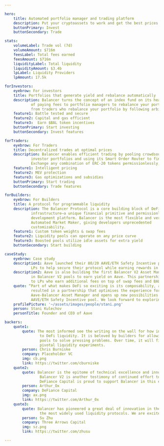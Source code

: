 ```yaml
---

hero: 
    title: Automated portfolio manager and trading platform
    description: Put your cryptoassets to work and get the best prices for trades
    buttonPrimary: Invest
    buttonSecondary: Trade

stats:
    volumeLabel: Trade vol (7d)
    volumeAmount: $716m
    feesLabel: Total fees earned
    feesAmount: $716m
    liquidityLabel: Total liquidity
    liquidityAmount: $3.4b
    lpLabel: Liquidity Providers
    lpAmount: 17.5k  

forInvestors:
    eyebrow: For investors 
    title: Portfolios that generate yield and rebalance automatically
    description: Balancer turns the concept of an index fund on its head—instead            
            of paying fees to portfolio managers to rebalance your portfolio, you collect fees
            from traders who rebalance your portfolio by following arbitrage opportunities.
    feature1: Battle tested and secure
    feature2: Capital and gas efficient
    feature3:  Earn $BAL token incentives
    buttonPrimary: Start investing
    buttonSecondary: Invest features

forTraders:
    eyebrow: For Traders 
    title: Decentralized trades at optimal prices
    description: Balancer enables efficient trading by pooling crowdsourced liquidity from 
            investor portfolios and using its Smart Order Router to find traders the best available price. 
            Exchange any combination of ERC-20 tokens permissionlessly, with ease.
    feature1: Intelligent pricing
    feature2: MEV protection
    feature3: Gas optimizations and subsidies
    buttonPrimary: Start trading
    buttonSecondary: Trade features

forBuilders:
    eyebrow: For Builders
    title: A protocol for programmable liquidity
    description: The Balancer Protocol is a core building block of DeFi
            infrastructure—a unique financial primitive and permissionless
            development platform. Balancer is the most flexible and versatile
            Automated Market Maker, giving developers unprecedented
            customizability.
    feature1: Custom token weights & swap fees
    feature2: Liquidity pools can operate on any price curve
    feature3: Boosted pools utilize idle assets for extra yield 
    buttonSecondary: Start building

caseStudy: 
    eyebrow: Case study
    description1: Aave launched their 80/20 AAVE/ETH Safety Incentive pool on Balancer, allowing 
            LPs to help secure their protocol while earning rewards in both AAVE and BAL.
    description2: Aave is also building the first Balancer V2 Asset Manager—allowing idle assets 
            in Balancer V2 pools to earn yield on Aave. This partnership brings more capital efficiency 
            to LPs who earn additional fees on top of swap fees and BAL from liquidity mining.
    quote: “Part of what makes DeFi so exciting is its composability, and with Balancer this has 
            resulted in a partnership that optimises the experience for liquidity providers through the 
            Aave-Balancer Asset Manager and opens up new possibilities for Aave stakers with the 
            AAVE/ETH Safety Incentive pool. We look forward to exploring more synergies with Balancer in the future.”
    profilePicture: '~/assets/images/people/stani.png'
    person: Stani Kulechov
    personTitle: Founder and CEO of Aave

backers:
    quote1:
        quote: The most informed see the writing on the wall for how integral Balancer is becoming 
                to DeFi liquidity. It is beloved by builders for allowing them to build a vast array of liquidity 
                pools to solve pressing problems. Over time, it will find itself at the center of more & more 
                pivotal liquidity experiments.
        person: Chris Burniske
        company: Placeholder VC
        img: cb.png
        link: https://twitter.com/cburniske
    quote2:
        quote: Balancer is the epitome of technical excellence and innovation in the DeFi space. 
                Balancer V2 is another testimony of continued effort to innovate through clever design. 
                DeFiance Capital is proud to support Balancer in this exciting journey.
        person: Arthur_Ox
        company: DeFiance Capital
        img: ax.png
        link: https://twitter.com/Arthur_0x
    quote3:
        quote: Balancer has pioneered a great deal of innovation in the DeFi space and is one of 
                the most widely used liquidity protocols. We are excited to help them expand further.
        person: Su Zhu
        company: Three Arrows Capital
        img: sz.png
        link: https://twitter.com/zhusu        

---
```




